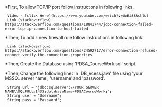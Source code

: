 *First, To allow TCP/IP port follow instructions in following links.

     Video - [click Here](https://www.youtube.com/watch?v=UwEi88Rch7U)
     Link (stackoverflow) - https://stackoverflow.com/questions/18841744/jdbc-connection-failed-error-tcp-ip-connection-to-host-failed
          

*Then, To add a new firewall rule follow instructions in following link.

     Link (stackoverflow) - https://stackoverflow.com/questions/24592717/error-connection-refused-connect-verify-the-connection-properties
     

*Then, Create the Database using 'PDSA_CourseWork.sql' script.


*Then, Change the following lines in 'DB_Acess.java' file using 'your MSSQL server name', 'username' and 'password'.

     String url = "jdbc:sqlserver://YOUR SERVER NAME\\SQLFULL:1433;databaseName=PDSACourseWork;";
     String user = "Username";
     String pass = "Password";
     
     
